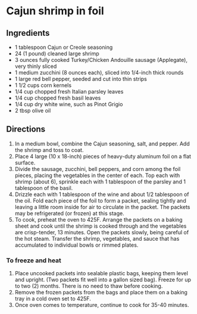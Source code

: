 Cajun shrimp in foil
====================

Ingredients
-----------

- 1 tablespoon Cajun or Creole seasoning
- 24 (1 pound) cleaned large shrimp
- 3 ounces fully cooked Turkey/Chicken Andouille sausage (Applegate), very thinly sliced
- 1 medium zucchini (8 ounces each), sliced into 1/4-inch thick rounds
- 1 large red bell pepper, seeded and cut into thin strips
- 1 1/2 cups corn kernels
- 1/4 cup chopped fresh Italian parsley leaves
- 1/4 cup chopped fresh basil leaves
- 1/4 cup dry white wine, such as Pinot Grigio
- 2 tbsp olive oil

Directions
----------

1. In a medium bowl, combine the Cajun seasoning, salt, and pepper. Add the shrimp and toss to coat.
2. Place 4 large (10 x 18-inch) pieces of heavy-duty aluminum foil on a flat surface.
3. Divide the sausage, zucchini, bell peppers, and corn among the foil pieces, placing the vegetables in the center of each. Top each with shrimp (about 6), sprinkle each with 1 tablespoon of the parsley and 1 tablespoon of the basil.
4. Drizzle each with 1 tablespoon of the wine and about 1/2 tablespoon of the oil. Fold each piece of the foil to form a packet, sealing tightly and leaving a little room inside for air to circulate in the packet. The packets may be refrigerated (or frozen) at this stage.
5. To cook, preheat the oven to 425F. Arrange the packets on a baking sheet and cook until the shrimp is cooked through and the vegetables are crisp-tender, 13 minutes. Open the packets slowly, being careful of the hot steam. Transfer the shrimp, vegetables, and sauce that has accumulated to individual bowls or rimmed plates.

### To freeze and heat

1. Place uncooked packets into sealable plastic bags, keeping them level and upright. (Two packets fit well into a gallon sized bag). Freeze for up to two (2) months. There is no need to thaw before cooking.
2. Remove the frozen packets from the bags and place them on a baking tray in a cold oven set to 425F.
3. Once oven comes to temperature, continue to cook for 35-40 minutes.
